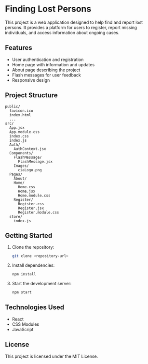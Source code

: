 # Finding Lost Persons

This project is a web application designed to help find and report lost persons. It provides a platform for users to register, report missing individuals, and access information about ongoing cases.

## Features
- User authentication and registration
- Home page with information and updates
- About page describing the project
- Flash messages for user feedback
- Responsive design

## Project Structure
```
public/
  favicon.ico
  index.html
  ...
src/
  App.jsx
  App.module.css
  index.css
  index.js
  Auth/
    AuthContext.jsx
  Components/
    FlashMessage/
      FlashMessage.jsx
    Images/
      ciaLogo.png
  Pages/
    About/
    Home/
      Home.css
      Home.jsx
      Home.module.css
    Register/
      Register.css
      Register.jsx
      Register.module.css
  store/
    index.js
```

## Getting Started
1. Clone the repository:
   ```bash
   git clone <repository-url>
   ```
2. Install dependencies:
   ```bash
   npm install
   ```
3. Start the development server:
   ```bash
   npm start
   ```

## Technologies Used
- React
- CSS Modules
- JavaScript

## License
This project is licensed under the MIT License.
